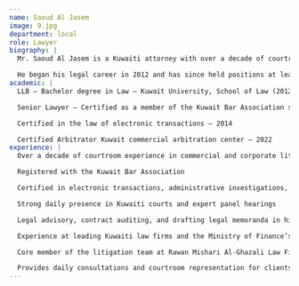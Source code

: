 ```yaml
---
name: Saoud Al Jasem
image: 9.jpg
department: local
role: Lawyer
biography: |
  Mr. Saoud Al Jasem is a Kuwaiti attorney with over a decade of courtroom experience, specializing in commercial and corporate litigation. He is registered with the Kuwait Bar Association and certified in key legal areas including electronic transactions, administrative investigations, and contract execution. Mr. Al Jasem maintains a strong daily presence in the Kuwaiti courts and expert panel hearings, where he represents clients across a wide spectrum of disputes.

  He began his legal career in 2012 and has since held positions at leading Kuwaiti law firms and the Ministry of Finance’s Legal Affairs Department. His work has included legal advisory, contract auditing, and drafting legal memoranda in high-stakes commercial matters. He joined Rawan Mishari Al-Ghazali Law Firm in 2020, where he is a core member of the litigation team, providing daily consultations and courtroom representation.
academic: |
  LLB – Bachelor degree in Law – Kuwait University, School of Law (2012).

  Senior Lawyer – Certified as a member of the Kuwait Bar Association since 2012

  Certified in the law of electronic transactions – 2014

  Certified Arbitrator Kuwait commercial arbitration center – 2022
experience: |
  Over a decade of courtroom experience in commercial and corporate litigation

  Registered with the Kuwait Bar Association

  Certified in electronic transactions, administrative investigations, and contract execution

  Strong daily presence in Kuwaiti courts and expert panel hearings

  Legal advisory, contract auditing, and drafting legal memoranda in high-stakes commercial matters

  Experience at leading Kuwaiti law firms and the Ministry of Finance’s Legal Affairs Department

  Core member of the litigation team at Rawan Mishari Al-Ghazali Law Firm since 2020

  Provides daily consultations and courtroom representation for clients across a wide spectrum of disputes
---
```


